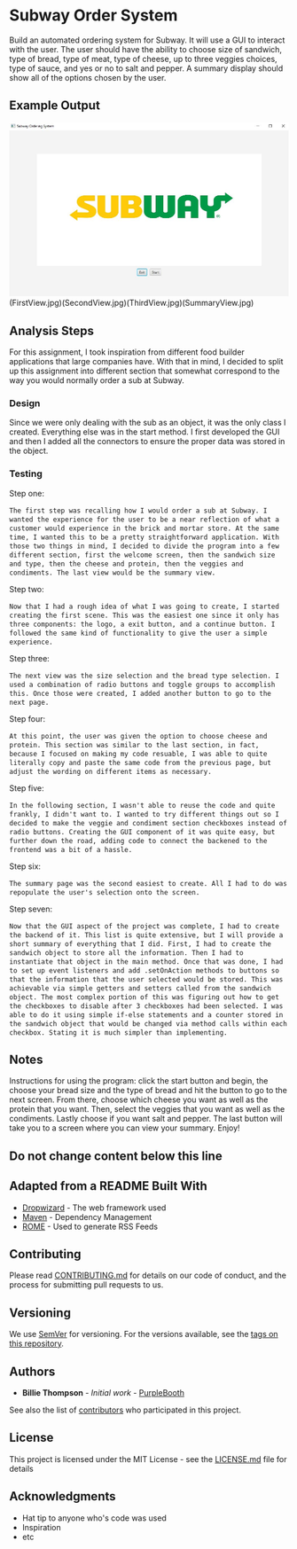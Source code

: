 # Subway Order System

Build an automated ordering system for Subway. It will use a GUI to interact with the user. The user should have the ability to choose size of sandwich, type of bread, type of meat, type of cheese, up to three veggies choices, type of sauce, and yes or no to salt and pepper. A summary display should show all of the options chosen by the user.  

## Example Output

![Sample Output](README.jpg)(FirstView.jpg)(SecondView.jpg)(ThirdView.jpg)(SummaryView.jpg)

## Analysis Steps

For this assignment, I took inspiration from different food builder applications that large companies have. With that in mind, I decided to split up this assignment into different section that somewhat correspond to the way you would normally order a sub at Subway. 

### Design

Since we were only dealing with the sub as an object, it was the only class I created. Everything else was in the start method.
I first developed the GUI and then I added all the connectors to ensure the proper data was stored in the object. 

### Testing

Step one:

```
The first step was recalling how I would order a sub at Subway. I wanted the experience for the user to be a near reflection of what a customer would experience in the brick and mortar store. At the same time, I wanted this to be a pretty straightforward application. With those two things in mind, I decided to divide the program into a few different section, first the welcome screen, then the sandwich size and type, then the cheese and protein, then the veggies and condiments. The last view would be the summary view. 
```

Step two: 

```
Now that I had a rough idea of what I was going to create, I started creating the first scene. This was the easiest one since it only has three components: the logo, a exit button, and a continue button. I followed the same kind of functionality to give the user a simple experience. 
```

Step three: 

```
The next view was the size selection and the bread type selection. I used a combination of radio buttons and toggle groups to accomplish this. Once those were created, I added another button to go to the next page. 
```

Step four:

```
At this point, the user was given the option to choose cheese and protein. This section was similar to the last section, in fact, because I focused on making my code resuable, I was able to quite literally copy and paste the same code from the previous page, but adjust the wording on different items as necessary. 
```

Step five: 

```
In the following section, I wasn't able to reuse the code and quite frankly, I didn't want to. I wanted to try different things out so I decided to make the veggie and condiment section checkboxes instead of radio buttons. Creating the GUI component of it was quite easy, but further down the road, adding code to connect the backened to the frontend was a bit of a hassle. 
```

Step six: 

```
The summary page was the second easiest to create. All I had to do was repopulate the user's selection onto the screen. 
```

Step seven: 

```
Now that the GUI aspect of the project was complete, I had to create the backend of it. This list is quite extensive, but I will provide a short summary of everything that I did. First, I had to create the sandwich object to store all the information. Then I had to instantiate that object in the main method. Once that was done, I had to set up event listeners and add .setOnAction methods to buttons so that the information that the user selected would be stored. This was achievable via simple getters and setters called from the sandwich object. The most complex portion of this was figuring out how to get the checkboxes to disable after 3 checkboxes had been selected. I was able to do it using simple if-else statements and a counter stored in the sandwich object that would be changed via method calls within each checkbox. Stating it is much simpler than implementing.
```

## Notes

Instructions for using the program: click the start button and begin, the choose your bread size and the type of bread and hit the button to go to the next screen. From there, choose which cheese you want as well as the protein that you want. Then, select the veggies that you want as well as the condiments. Lastly choose if you want salt and pepper. The last button will take you to a screen where you can view your summary. Enjoy! 

## Do not change content below this line
## Adapted from a README Built With

* [Dropwizard](http://www.dropwizard.io/1.0.2/docs/) - The web framework used
* [Maven](https://maven.apache.org/) - Dependency Management
* [ROME](https://rometools.github.io/rome/) - Used to generate RSS Feeds

## Contributing

Please read [CONTRIBUTING.md](https://gist.github.com/PurpleBooth/b24679402957c63ec426) for details on our code of conduct, and the process for submitting pull requests to us.

## Versioning

We use [SemVer](http://semver.org/) for versioning. For the versions available, see the [tags on this repository](https://github.com/your/project/tags). 

## Authors

* **Billie Thompson** - *Initial work* - [PurpleBooth](https://github.com/PurpleBooth)

See also the list of [contributors](https://github.com/your/project/contributors) who participated in this project.

## License

This project is licensed under the MIT License - see the [LICENSE.md](LICENSE.md) file for details

## Acknowledgments

* Hat tip to anyone who's code was used
* Inspiration
* etc
